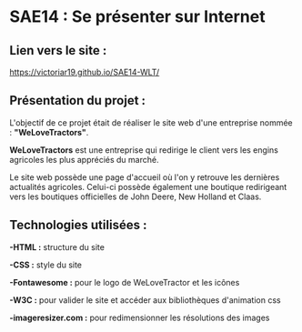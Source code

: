 # **SAE14 : Se présenter sur Internet**

## **Lien vers le site :**

https://victoriar19.github.io/SAE14-WLT/

## **Présentation du projet :**

L'objectif de ce projet était de réaliser le site web d'une entreprise nommée : **"WeLoveTractors"**.

**WeLoveTractors** est une entreprise qui redirige le client vers les engins agricoles les plus appréciés du marché. 

Le site web possède une page d'accueil où l'on y retrouve les dernières actualités agricoles. Celui-ci possède également une boutique redirigeant vers les boutiques officielles de John Deere, New Holland et Claas. 

## **Technologies utilisées :**

**-HTML :** structure du site

**-CSS :** style du site 

**-Fontawesome :** pour le logo de WeLoveTractor et les icônes 

**-W3C :** pour valider le site et accéder aux bibliothèques d'animation css

**-imageresizer.com :** pour redimensionner les résolutions des images